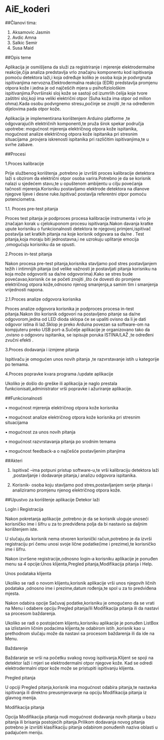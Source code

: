 ﻿# AiE_koderi

##Članovi tima:
1. Aksamovic Jasmin
2. Avdic Amna
3. Salkic Semir
4. Susa Maid

##Opis teme

Aplikacija je osmišljena da služi za registriranje i mjerenje elektrodermalne reakcije,čija analiza predstavlja vrlo značajnu komponentu kod ispitivanja pomoću detektora laži,i koja određuje koliko je  osoba koja je podvrgnuta ispitivanjima nervozna.Elektrodermalna reakcija (EDR) predstavlja promjenu otpora kože i jedna je od najčešćih mjera u psihofiziološkim ispitivanjima.Površinski sloj kože se sastoji od izumrlih ćelija koje tvore zaštitni sloj,koji ima veliki električni otpor (Suha koža ima otpor od milion ohma).Kada osobu podvrgnemo stresu,počinje se znojiti ,te na određenim dijelovima pada otpor kože. 

Aplikacija je implementirana korištenjem Arduino platforme ,te odgovarajućih električnih komponenti,te pruža širok spekar područja upotrebe: mogućnost mjerenja električnog otpora kože ispitanika, mogućnost analize električnog otpora kože ispitanika pri stresnim situacijama ,provjera iskrenosti ispitanika pri različitim ispitivanjima,te u svrhe zabave.


##Procesi

1.Proces kalibracije 

Prije službenog korištenja ,potrebno je izvršiti proces kalibracije detektora laži s obzirom da električni otpor osoba varira.Potrebno je da se korisnik nalazi u sjedećem stavu,te u opuštenom ambijentu u cilju povećanja tačnosti mjerenja.Korisniku postavljamo elektrode detektora na dlanove njegove lijeve i desne ruke.Ispitivač postavlja referentni otpor pomoću potenciometra.

1.1. Proces pre-test pitanja

Proces test pitanja je podproces procesa kalibracije instrumenta i vrlo je značajan korak u cjelokuponom procesu ispitivanja.Nakon davanja kratke upute korisniku o funkcionalnosti detektora te njegovoj primjeni,ispitivač postavlja set kratkih pitanja na koje korisnik odgovara sa da/ne . Test pitanja,koja moraju biti jednostavna,i ne uzrokuju uplitanje emocija ,omogućuju korisniku da se opusti.

2.Proces in-test pitanja

Nakon procesa pre-test pitanja,korisnika stavljamo pod stres postavljanjem težih i intimnijih pitanja (od velike važnosti je postavljati pitanja korisniku na koja može odgovoriti sa da/ne odgovorima).Kako se stres bude povećavao,korisnik će se početi znojiti ,što će dovesti do promjene električnog otpora kože,odnosno njenog smanjenja,a samim tim i smanjenja vrijednosti napona.

2.1.Proces analize odgovora korisnika

Proces analize odgovora korisnika je podproces procesa in-test pitanja.Nakon što korisnik odgovori na postavljeno pitanje sa da/ne odgovorom,jedna od LED dioda sklopa će se upaliti ovisno da li je dati odgovor istina ili laž.Sklop je preko Arduina povezan sa software-om na kompjuteru preko USB port-a.Sučelje aplikacije je organizovano tako da ,ovisno o odgovoru ispitanika, se ispisuje poruka ISTINA/LAŽ ,te određeni zvučni efekti .

3.Proces dodavanja  i izmjene pitanja

Ispitivaču je omogućen  unos novih pitanja ,te razvrstavanje istih u kategorije po temama.

4.Proces popravke kvara programa /update aplikacije

Ukoliko je došlo do greške ili aplikacija je naglo prestala funkcionisati,administrator vrši popravke i ažuriranje aplikacije.


##Funkcionalnosti

 •	 mogućnost mjerenja električnog otpora kože korisnika
 
 •  mogućnost analize električnog otpora kože korisnika pri stresnim situacijama
 
 •  mogućnost za unos novih pitanja
  
 •  mogućnost razvrstavanja pitanja po srodnim temama
   
 •  mogućnost feedback-a o najčešće postavljenim pitanjima

##Akteri

 1.	Ispitivač –ima potpuni pristup software-u,te vrši kalibraciju detektora laži ,postavljanje i dodavanje pitanja,i analizu odgovora ispitanika.
 
 2.	Korisnik- osoba koju stavljamo pod stres,postavljanjem serije pitanja i analiziramo promjenu njenog električnog otpora kože.


##Upustvo za korištenje aplikacije Detekor laži

LogIn i Registracija

Nakon pokretanja aplikacije ,potrebno je da se korisnik uloguje unoseći korisničko ime  i šifru u za to predviđena polja da bi nastavio sa daljnim korištenjem iste.

U slučaju,da korisnik nema otvoren korisnički račun,potrebno je da izvrši registraciju pri čemu unosi svoje lične podatke(ime i prezime),te korisničko ime i šifru.

Nakon izvršene registracije,odnosno login-a korisniku aplikacije je ponuđen menu sa 4 opcije:Unos klijenta,Pregled pitanja,Modifikacija pitanja i Help.

Unos podataka klijenta

Ukoliko se radi o novom klijentu,korisnik aplikacije vrši unos njegovih ličnih podataka ,odnosno ime i prezime,datum rođenja,te spol u za to predviđena mjesta.

Nakon odabira opcije Sačuvaj podatke,korisniku je omogućeno da se vrati na Menu i odabere opciju Pregled pitanja/ili Modifikacija pitanja ili da nastavi sa procesom baždarenja.

Ukoliko se radi o postojećem klijentu,korisniku aplikacije je ponuđen ListBox sa izlistanim ličnim podacima klijenta,te odabirom istih ,korisnik kao u prethodnom slučaju može da nastavi sa procesom baždarenja ili da ide na Menu.

Baždarenje
 
Baždaranje se vrši na početku svakog novog ispitivanja.Klijent se spoji na detektor laži i mjeri se elektrodermalni otpor njegove kože. Kad se odredi elektrodermalni otpor kože može se pristupiti ispitivanju klijenta.

Pregled pitanja

U opciji Pregled pitanja,korisnik ima mogućnost odabira pitanja,te nastavka ispitivanja ili direktno preusmjeravanje na opciju Modifikacija pitanja iz glavnog menija.

Modifikacija pitanja

Opcija Modifikacija pitanja nudi mogućnost dodavanja novih pitanja u bazu pitanja ili brisanja postojećih pitanja.Prilikom dodavanja novog pitanja potrebno je izvršiti klasifikaciju pitanja odabirom ponuđenih naziva oblasti u padajućem meniju.

